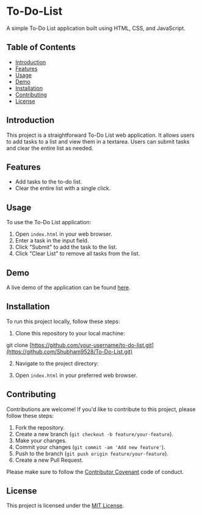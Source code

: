 # To-Do-List

A simple To-Do List application built using HTML, CSS, and JavaScript.

## Table of Contents

- [Introduction](#introduction)
- [Features](#features)
- [Usage](#usage)
- [Demo](#demo)
- [Installation](#installation)
- [Contributing](#contributing)
- [License](#license)

## Introduction

This project is a straightforward To-Do List web application. It allows users to add tasks to a list and view them in a textarea. Users can submit tasks and clear the entire list as needed.

## Features

- Add tasks to the to-do list.
- Clear the entire list with a single click.

## Usage

To use the To-Do List application:

1. Open `index.html` in your web browser.
2. Enter a task in the input field.
3. Click "Submit" to add the task to the list.
4. Click "Clear List" to remove all tasks from the list.

## Demo

A live demo of the application can be found [here](https://shubham9528.github.io/To-Do-List/).

## Installation

To run this project locally, follow these steps:

1. Clone this repository to your local machine:

git clone [https://github.com/your-username/to-do-list.git](https://github.com/Shubham9528/To-Do-List.git)


2. Navigate to the project directory:


3. Open `index.html` in your preferred web browser.

## Contributing

Contributions are welcome! If you'd like to contribute to this project, please follow these steps:

1. Fork the repository.
2. Create a new branch (`git checkout -b feature/your-feature`).
3. Make your changes.
4. Commit your changes (`git commit -am 'Add new feature'`).
5. Push to the branch (`git push origin feature/your-feature`).
6. Create a new Pull Request.

Please make sure to follow the [Contributor Covenant](https://www.contributor-covenant.org/) code of conduct.

## License

This project is licensed under the [MIT License](LICENSE).
